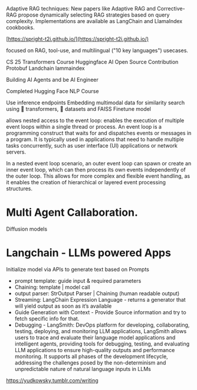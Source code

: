 Adaptive RAG techniques: New papers like Adaptive RAG and Corrective-RAG propose dynamically selecting RAG strategies based on query complexity. Implementations are available as LangChain and LlamaIndex cookbooks.

[https://spright-t2i.github.io/](https://spright-t2i.github.io/)

focused on RAG, tool-use, and multilingual ("10 key languages") usecases.

CS 25 Transformers Course 
Huggingface AI Open Source Contribution
Protobuf
Landchain
lammaindex

Building AI Agents and be AI Engineer

Completed
Hugging Face NLP Course

Use inference endpoints
Embedding multimodal data for similarity search using 🤗 transformers, 🤗 datasets and FAISS
Finetune model

allows nested access to the event loop: enables the execution of multiple event loops within a single thread or process. An event loop is a programming construct that waits for and dispatches events or messages in a program. It is typically used in applications that need to handle multiple tasks concurrently, such as user interface (UI) applications or network servers.

In a nested event loop scenario, an outer event loop can spawn or create an inner event loop, which can then process its own events independently of the outer loop. This allows for more complex and flexible event handling, as it enables the creation of hierarchical or layered event processing structures.

# Multi Agent Callaboration.
Diffusion models
# Langchain - LLMs powered Apps

Initialize model via APIs to generate text based on Prompts

- prompt template: guide input & required parameters
- Chaining: template | model call
- output parser: StrOutput Parser | Chaining (human readable output)
- Streaming: LangChain Expression Language - returns a generator that will yield output as soon as it’s available
- Guide Generation with Context - Provide Source information and try to fetch specific info for that.
- Debugging - LangSmith: DevOps platform for developing, collaborating, testing, deploying, and monitoring LLM applications, LangSmith allows users to trace and evaluate their language model applications and intelligent agents, providing tools for debugging, testing, and evaluating LLM applications to ensure high-quality outputs and performance monitoring. It supports all phases of the development lifecycle, addressing the challenges posed by the non-determinism and unpredictable nature of natural language inputs in LLMs

https://yudkowsky.tumblr.com/writing

